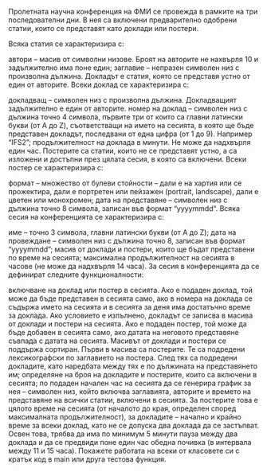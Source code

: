 Пролетната научна конференция на ФМИ се провежда в рамките на три последователни дни. В нея са включени предварително одобрени статии, които се представят като доклади или постери.

Всяка статия се характеризира с:

автори – масив от символни низове. Броят на авторите не нахвърля 10 и задължително има поне един;
заглавие – непразен символен низ с произволна дължина.
Докладът е статия, която се представя устно от един от авторите. Всеки доклад се характеризира с:

докладващ – символен низ с произволна дължина. Докладващият задължително е един от авторите.
номер на доклад – символен низ с дължина точно 4 символа, първите три от които са главни латински букви (от A до Z), съответстващи на името на сесията, в която ще бъде представен докладът, последвани от една цифра (от 1 до 9). Например “IFS2”;
продължителност на доклада в минути. Не може да надхвърля един час.
Постерите са статии, които не се представят устно, а са изложени и достъпни през цялата сесия, в която са включени. Всеки постер се характеризира с:

формат – множество от булеви стойности – дали е на хартия или се прожектира, дали е портретен или пейзажен (portrait, landscape), дали е цветен или монохромен;
дата на представяне – символен низ с дължина точно 8 символа, записан във формат “yyyymmdd“.
Всяка сесия на конференцията се характеризира с:

име – точно 3 символа, главни латински букви (от A до Z);
дата на провеждане – символен низ с дължина точно 8, записан във формат “yyyymmdd”;
масив от доклади и постери, които ще бъдат представени по време на сесията;
максимална продължителност на сесията в часове (не може да надхвърля 14 часа).
За сесия в конференцията да се дефинират следните функционалности:

включване на доклад или постер в сесията. Ако е подаден доклад, той може да бъде представен в сесията само, ако в номера на доклада се съдържа името на сесията и в сесията за деня има достатъчно време за доклада. Ако условието е изпълнено, докладът се записва в масива от доклади и постери на сесията. Ако е подаден постер, той може да бъде добавен в сесията само, ако датата на неговото представяне съвпада с датата на сесията. Масивът от доклади и постери се поддържа сортиран. Първи в масива са постерите. Те са подредени лексикографски по заглавието на постера. След тях са подредени докладите, като наредбата между тях е по дължината на представянето им;
определяне на броя на докладите и постерите, които са включени в сесията;
по подаден начален час на сесията да се генерира график за нея – символен низ, който включва заглавията, авторите и времето на представяне на всички статии, включени в сесията. За постерите това е цялото време на сесията (от началото до края, определен според максималната продължителност), за докладите – начално и крайно време за всеки доклад, като не се допуска два доклада да се застъпват. Освен това, трябва да има по минимум 5 минути пауза между два доклада и да се предвиди поне един час обедна почивка (в интервала между 11 и 15 часа).
Покажете работата на всеки от класовете си с кратък код в main или друга тестова функция.